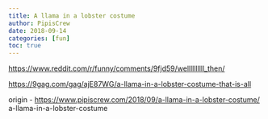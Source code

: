 ```yaml
---
title: A llama in a lobster costume
author: PipisCrew
date: 2018-09-14
categories: [fun]
toc: true
---
```


https://www.reddit.com/r/funny/comments/9fjd59/wellllllllll_then/

https://9gag.com/gag/ajE87WG/a-llama-in-a-lobster-costume-that-is-all

origin - https://www.pipiscrew.com/2018/09/a-llama-in-a-lobster-costume/ a-llama-in-a-lobster-costume